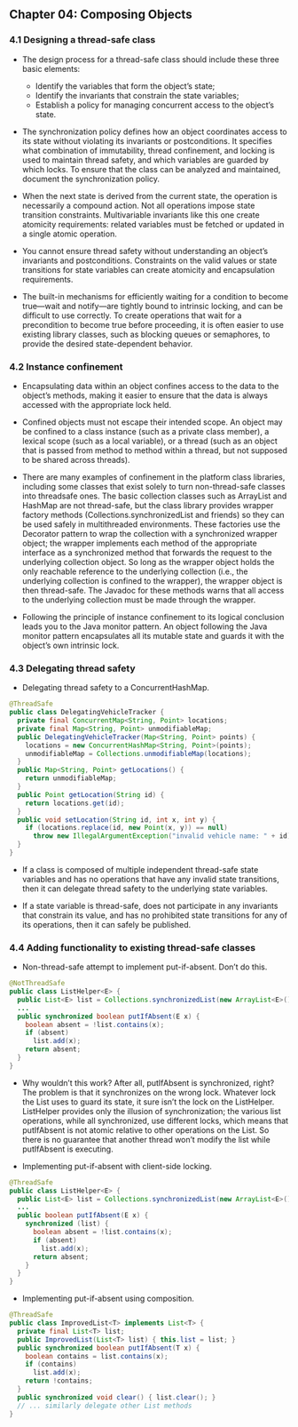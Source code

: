 ## Chapter 04: Composing Objects

### 4.1 Designing a thread-safe class

- The design process for a thread-safe class should include these three basic elements:
	- Identify the variables that form the object’s state;
	- Identify the invariants that constrain the state variables;
	- Establish a policy for managing concurrent access to the object’s state.

- The synchronization policy defines how an object coordinates access to its state without violating its invariants or postconditions. It specifies what combination of immutability, thread confinement, and locking is used to maintain thread safety, and which variables are guarded by which locks. To ensure that the class can be analyzed and maintained, document the synchronization policy.

- When the next state is derived from the current state, the operation is necessarily a compound action. Not all operations impose state transition constraints. Multivariable invariants like this one create atomicity requirements: related variables must be fetched or updated in a single atomic operation.

- You cannot ensure thread safety without understanding an object’s invariants and postconditions. Constraints on the valid values or state transitions for state variables can create atomicity and encapsulation requirements.

- The built-in mechanisms for efficiently waiting for a condition to become true—wait and notify—are tightly bound to intrinsic locking, and can be difficult to use correctly. To create operations that wait for a precondition to become true before proceeding, it is often easier to use existing library classes, such as blocking queues or semaphores, to provide the desired state-dependent behavior.

### 4.2 Instance confinement

- Encapsulating data within an object confines access to the data to the object’s methods, making it easier to ensure that the data is always accessed with the appropriate lock held.

- Confined objects must not escape their intended scope. An object may be confined to a class instance (such as a private class member), a lexical scope (such as a local variable), or a thread (such as an object that is passed from method to method within a thread, but not supposed to be shared across threads).

- There are many examples of confinement in the platform class libraries, including some classes that exist solely to turn non-thread-safe classes into threadsafe ones. The basic collection classes such as ArrayList and HashMap are not thread-safe, but the class library provides wrapper factory methods (Collections.synchronizedList and friends) so they can be used safely in multithreaded environments. These factories use the Decorator pattern to wrap the collection with a synchronized wrapper object; the wrapper implements each method of the appropriate interface as a synchronized method that forwards the request to the underlying collection object. So long as the wrapper object holds the only reachable reference to the underlying collection (i.e., the underlying collection is confined to the wrapper), the wrapper object is then thread-safe. The Javadoc for these methods warns that all access to the underlying collection must be made through the wrapper.

- Following the principle of instance confinement to its logical conclusion leads you to the Java monitor pattern. An object following the Java monitor pattern encapsulates all its mutable state and guards it with the object’s own intrinsic lock.

### 4.3 Delegating thread safety

- Delegating thread safety to a ConcurrentHashMap.
```java
@ThreadSafe
public class DelegatingVehicleTracker {
  private final ConcurrentMap<String, Point> locations;
  private final Map<String, Point> unmodifiableMap;
  public DelegatingVehicleTracker(Map<String, Point> points) {
    locations = new ConcurrentHashMap<String, Point>(points);
    unmodifiableMap = Collections.unmodifiableMap(locations);
  }
  public Map<String, Point> getLocations() {
    return unmodifiableMap;
  }
  public Point getLocation(String id) {
    return locations.get(id);
  }
  public void setLocation(String id, int x, int y) {
    if (locations.replace(id, new Point(x, y)) == null)
      throw new IllegalArgumentException("invalid vehicle name: " + id);
  }
}
```

- If a class is composed of multiple independent thread-safe state variables and has no operations that have any invalid state transitions, then it can delegate thread safety to the underlying state variables.

- If a state variable is thread-safe, does not participate in any invariants that constrain its value, and has no prohibited state transitions for any of its operations, then it can safely be published.

### 4.4 Adding functionality to existing thread-safe classes

- Non-thread-safe attempt to implement put-if-absent. Don’t do this.
```java
@NotThreadSafe
public class ListHelper<E> {
  public List<E> list = Collections.synchronizedList(new ArrayList<E>());
  ...
  public synchronized boolean putIfAbsent(E x) {
    boolean absent = !list.contains(x);
    if (absent)
      list.add(x);
    return absent;
  }
}
```

- Why wouldn’t this work? After all, putIfAbsent is synchronized, right? The problem is that it synchronizes on the wrong lock. Whatever lock the List uses to guard its state, it sure isn’t the lock on the ListHelper. ListHelper provides only the illusion of synchronization; the various list operations, while all synchronized, use different locks, which means that putIfAbsent is not atomic relative to other operations on the List. So there is no guarantee that another thread won’t modify the list while putIfAbsent is executing.

- Implementing put-if-absent with client-side locking.
```java
@ThreadSafe
public class ListHelper<E> {
  public List<E> list = Collections.synchronizedList(new ArrayList<E>());
  ...
  public boolean putIfAbsent(E x) {
    synchronized (list) {
      boolean absent = !list.contains(x);
      if (absent)
        list.add(x);
      return absent;
    }
  }
}
```

- Implementing put-if-absent using composition.
```java
@ThreadSafe
public class ImprovedList<T> implements List<T> {
  private final List<T> list;
  public ImprovedList(List<T> list) { this.list = list; }
  public synchronized boolean putIfAbsent(T x) {
    boolean contains = list.contains(x);
    if (contains)
      list.add(x);
    return !contains;
  }
  public synchronized void clear() { list.clear(); }
  // ... similarly delegate other List methods
}
```